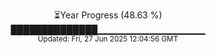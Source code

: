 <p align="center">
⏳Year Progress (48.63 %)<br>
██████████████▁▁▁▁▁▁▁▁▁▁▁▁▁▁▁▁ <br>
<sub>Updated: Fri, 27 Jun 2025 12:04:56 GMT</sub>
</p>

